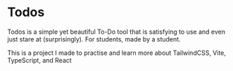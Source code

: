 # Todos
Todos is a simple yet beautiful To-Do tool that is satisfying to use and even just stare at (surprisingly). For students, made by a student.

This is a project I made to practise and learn more about TailwindCSS, Vite, TypeScript, and React
